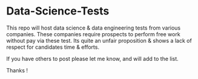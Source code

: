 # Data-Science-Tests

This repo will host data science & data engineering tests from various companies.  These companies require prospects to perform free work without pay via these test.
Its quite an unfair proposition & shows a lack of respect for candidates time & efforts.

If you have others to post please let me know, and will add to the list.

Thanks !
